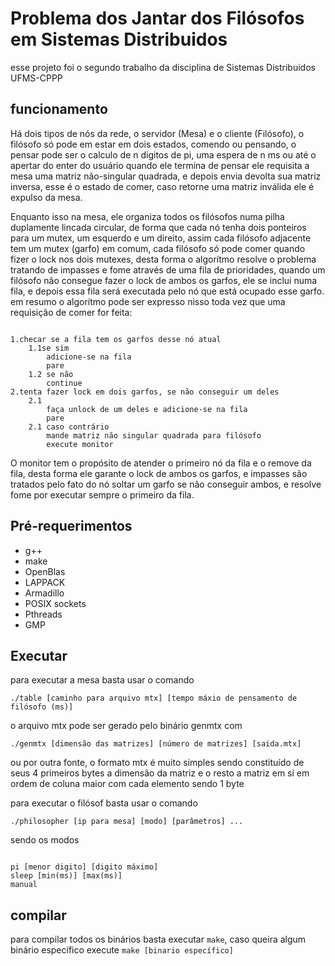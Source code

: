 <h1>Problema dos Jantar dos Filósofos em Sistemas Distribuidos</h1>
esse projeto foi o segundo trabalho da disciplina de Sistemas Distribuidos UFMS-CPPP
<h2>funcionamento</h2>
<p>
Há dois tipos de nós da rede, o servidor (Mesa) e o cliente (Filósofo), o filósofo
só pode em estar em dois estados, comendo ou pensando, o pensar pode ser
o calculo de n digitos de pi, uma espera de n ms ou até o apertar do enter do usuário
quando ele termina de pensar ele requisita a mesa uma matriz não-singular quadrada,
e depois envia devolta sua matriz inversa, esse é o estado de comer, caso retorne uma matriz inválida
ele é expulso da mesa. 
</p>
<p>
Enquanto isso na mesa, ele organiza todos os filósofos numa pilha duplamente lincada
circular, de forma que cada nó tenha dois ponteiros para um mutex, um esquerdo e um direito, assim cada filósofo adjacente 
tem um mutex (garfo) em comum, cada filósofo só pode comer quando fizer o lock nos dois mutexes,
desta forma o algorítmo resolve o problema tratando de impasses e fome através de uma fila de prioridades, quando um filósofo não consegue
fazer o lock de ambos os garfos, ele se inclui numa fila, e depois essa fila será executada pelo nó que está ocupado esse garfo.
em resumo o algorítmo pode ser expresso nisso toda vez que uma requisição de comer for feita:
</p>
<code>
1.checar se a fila tem os garfos desse nó atual
	1.1se sim
		adicione-se na fila
		pare
	1.2 se não
		continue  
2.tenta fazer lock em dois garfos, se não conseguir um deles
	2.1 
		faça unlock de um deles e adicione-se na fila
		pare
	2.1 caso contrário
		mande matriz não singular quadrada para filósofo
		execute monitor
</code>
<p>
O monitor tem o propósito de atender o primeiro nó da fila e o remove da fila, desta forma ele garante o lock de ambos os garfos, e
impasses são tratados pelo fato do nó soltar um garfo se não conseguir ambos, e resolve fome por executar sempre o primeiro da fila.
</p>
<h2>Pré-requerimentos</h2>
<ul>
	<li>g++</li>
	<li>make</li>
	<li>OpenBlas</li>
	<li>LAPPACK</li>
	<li>Armadillo</li>
	<li>POSIX sockets</li>
	<li>Pthreads</li>
	<li>GMP</li>
</ul>
<h2>Executar</h2>
<p>para executar a mesa basta usar o comando</p>
<code>./table [caminho para arquivo mtx] [tempo máxio de pensamento de filósofo (ms)]</code>
<p>o arquivo mtx pode ser gerado pelo binário genmtx com</p>
<code>./genmtx [dimensão das matrizes] [número de matrizes] [saida.mtx]</code>
<p>ou por outra fonte, o formato mtx é muito simples sendo constituído de seus 4 primeiros bytes
a dimensão da matriz e o resto a matriz em sí em ordem de coluna maior com cada elemento sendo 1 byte
</p>
<p>para executar o filósof basta usar o comando</p>
<code>./philosopher [ip para mesa] [modo] [parâmetros] ...</code>
<p>sendo os modos</p>
<code>
pi [menor digito] [digito máximo] 
sleep [min(ms)] [max(ms)] 
manual
</code>
<h2>compilar</h2>
<p>para compilar todos os binários basta executar <code>make</code>, caso queira algum binário específico
execute <code>make [binario específico]</code></p>